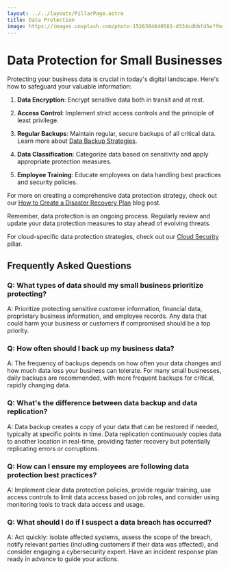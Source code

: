 ```yaml
---
layout: ../../layouts/PillarPage.astro
title: Data Protection
image: https://images.unsplash.com/photo-1526304640581-d334cdbbf45e?fm=jpg&q=60&w=3000&ixlib=rb-4.0.3&ixid=M3wxMjA3fDB8MHxzZWFyY2h8MTE2fHxzbWFsbCUyMGJ1c2luZXNzJTIwd29rcmluZ3xlbnwwfHwwfHx8MA%3D%3D
---
```


# Data Protection for Small Businesses

Protecting your business data is crucial in today's digital landscape. Here's how to safeguard your valuable information:

1. **Data Encryption**: Encrypt sensitive data both in transit and at rest.

2. **Access Control**: Implement strict access controls and the principle of least privilege.

3. **Regular Backups**: Maintain regular, secure backups of all critical data. Learn more about [Data Backup Strategies](/pillars/data-protection/backup-strategies).

4. **Data Classification**: Categorize data based on sensitivity and apply appropriate protection measures.

5. **Employee Training**: Educate employees on data handling best practices and security policies.

For more on creating a comprehensive data protection strategy, check out our [How to Create a Disaster Recovery Plan](/blog/create-disaster-recovery-plan) blog post.

Remember, data protection is an ongoing process. Regularly review and update your data protection measures to stay ahead of evolving threats.

For cloud-specific data protection strategies, check out our [Cloud Security](/pillars/cloud-security) pillar.

## Frequently Asked Questions

### Q: What types of data should my small business prioritize protecting?
A: Prioritize protecting sensitive customer information, financial data, proprietary business information, and employee records. Any data that could harm your business or customers if compromised should be a top priority.

### Q: How often should I back up my business data?
A: The frequency of backups depends on how often your data changes and how much data loss your business can tolerate. For many small businesses, daily backups are recommended, with more frequent backups for critical, rapidly changing data.

### Q: What's the difference between data backup and data replication?
A: Data backup creates a copy of your data that can be restored if needed, typically at specific points in time. Data replication continuously copies data to another location in real-time, providing faster recovery but potentially replicating errors or corruptions.

### Q: How can I ensure my employees are following data protection best practices?
A: Implement clear data protection policies, provide regular training, use access controls to limit data access based on job roles, and consider using monitoring tools to track data access and usage.

### Q: What should I do if I suspect a data breach has occurred?
A: Act quickly: isolate affected systems, assess the scope of the breach, notify relevant parties (including customers if their data was affected), and consider engaging a cybersecurity expert. Have an incident response plan ready in advance to guide your actions.
